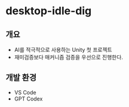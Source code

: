 # desktop-idle-dig
## 개요
- AI를 적극적으로 사용하는 Unity 첫 프로젝트
- 재미검증보다 매커니즘 검증을 우선으로 진행한다.

## 개발 환경
- VS Code
- GPT Codex
